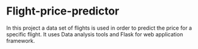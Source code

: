 # Flight-price-predictor
In this project a data set of flights is used in order to predict the price for a specific flight. It uses Data analysis tools and Flask for web application framework.
